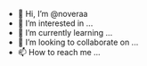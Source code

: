 - 👋 Hi, I’m @noveraa
- 👀 I’m interested in ...
- 🌱 I’m currently learning ...
- 💞️ I’m looking to collaborate on ...
- 📫 How to reach me ...

<!---
noveraa/noveraa is a ✨ special ✨ repository because its `README.md` (this file) appears on your GitHub profile.
You can click the Preview link to take a look at your changes.
--->
